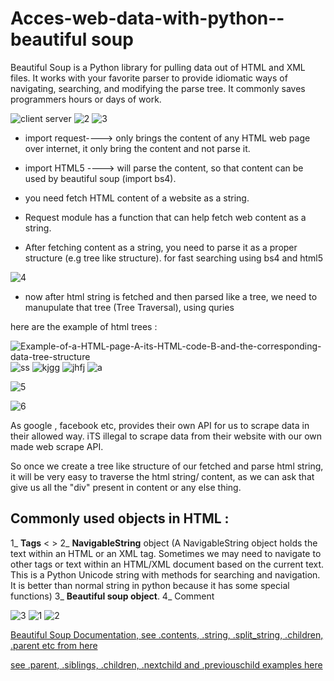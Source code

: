 # Acces-web-data-with-python--beautiful soup

Beautiful Soup is a Python library for pulling data out of HTML and XML files. It works with your favorite parser to provide idiomatic ways of navigating, searching, and modifying the parse tree. It commonly saves programmers hours or days of work.

![client server](https://user-images.githubusercontent.com/33677647/202933264-b5eeed6e-727c-4e09-a43b-1b78bd0cba24.JPG)
![2](https://user-images.githubusercontent.com/33677647/202933279-a5aa80a5-91b8-46c2-8e66-bbd304a0ee35.JPG)
![3](https://user-images.githubusercontent.com/33677647/202933283-009414c9-b15d-496d-be8c-4b0c5c47a941.JPG)

- import request----> only brings the content of any HTML web page over internet, it only bring the content and not parse it.
- import HTML5 ----> will parse the content, so that content can be used by beautiful soup (import bs4).

- you need fetch HTML content of a website as a string.
- Request module has a function that can help fetch web content as a string.
- After fetching content as a string, you need to parse it as a proper structure (e.g tree like structure). for fast searching using bs4 and html5

![4](https://user-images.githubusercontent.com/33677647/202933507-6d115c50-2ccb-4bac-aa95-4d8c5f69cbfc.JPG)

- now after html string is fetched and then parsed like a tree, we need to manupulate that tree (Tree Traversal), using quries

here are the example of html trees :

![Example-of-a-HTML-page-A-its-HTML-code-B-and-the-corresponding-data-tree-structure](https://user-images.githubusercontent.com/33677647/203140568-85ce4a3f-9de4-4db1-9e0c-dd2c450eaa42.png)
![ss](https://user-images.githubusercontent.com/33677647/203140580-7eaeee45-95e5-4cbf-92cf-6c8c1c85c144.png)
![kjgg](https://user-images.githubusercontent.com/33677647/203140598-5cac7643-65b0-4155-933e-d580b896f541.png)
![jhfj](https://user-images.githubusercontent.com/33677647/203140602-a6c830b6-fcb8-4935-8950-4224661fd1b4.png)
![a](https://user-images.githubusercontent.com/33677647/203140605-d5238b38-84a2-4bfd-a697-b6171d8d3e2a.png)


![5](https://user-images.githubusercontent.com/33677647/202933727-4cf9853a-4164-4742-a2ef-5883820cc3c3.JPG)

![6](https://user-images.githubusercontent.com/33677647/202934575-c8bd3695-ddaf-4a40-998c-e21a5ad8f024.JPG)

As google , facebook etc, provides their own API for us to scrape data in their allowed way. iTS illegal to scrape data from their website with our own made web scrape API.

So once we create a tree like structure of our fetched and parse html string, it will be very easy to traverse the html string/ content, as we can ask that give us all the "div" present in content or any else thing.

## Commonly used objects in HTML :

1_ **Tags** < >
2_ **NavigableString** object (A NavigableString object holds the text within an HTML or an XML tag. Sometimes we may need to navigate to other tags or text within an HTML/XML document based on the current text. This is a Python Unicode string with methods for searching and navigation. 
It is better than normal string in python because it has some special functions)
3_ **Beautiful soup object**.
4_ Comment

![3](https://user-images.githubusercontent.com/33677647/203195641-b850819f-0686-4af3-8fa3-b4f0c0f424e1.JPG)
![1](https://user-images.githubusercontent.com/33677647/203195652-a2d5843a-1201-474f-9151-adcb57a3cf85.JPG)
![2](https://user-images.githubusercontent.com/33677647/203195659-17425156-5571-44cc-93c7-5215be0649ff.JPG)

[Beautiful Soup Documentation, see .contents, .string, .split_string, .children, .parent etc from here](https://www.crummy.com/software/BeautifulSoup/bs4/doc/)

[see .parent, .siblings, .children, .nextchild and .previouschild examples here](https://www.crummy.com/software/BeautifulSoup/bs4/doc/#parents)
